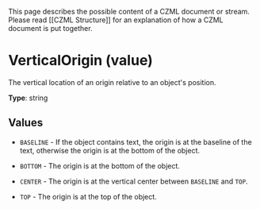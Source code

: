 This page describes the possible content of a CZML document or stream. Please read [[CZML Structure]] for an explanation of how a CZML document is put together.

# VerticalOrigin (value)

The vertical location of an origin relative to an object's position.

**Type**: string

## Values

* `BASELINE` - If the object contains text, the origin is at the baseline of the text, otherwise the origin is at the bottom of the object.

* `BOTTOM` - The origin is at the bottom of the object.

* `CENTER` - The origin is at the vertical center between `BASELINE` and `TOP`.

* `TOP` - The origin is at the top of the object.

